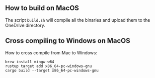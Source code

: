 
## How to build on MacOS

The script `build.sh` will compile all the binaries and upload them
to the OneDrive directory.

## Cross compiling to Windows on MacOS
How to cross compile from Mac to Windows:
```shell
brew install mingw-w64
rustup target add x86_64-pc-windows-gnu
cargo build --target x86_64-pc-windows-gnu
```